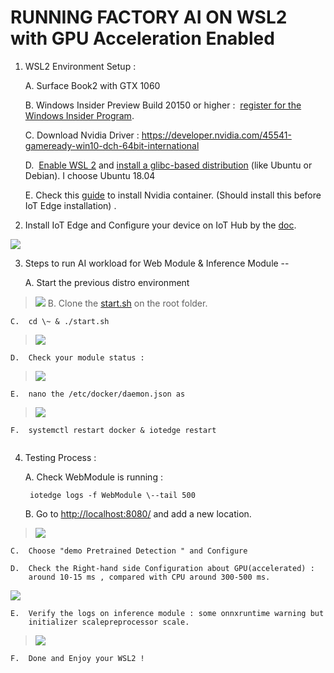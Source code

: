 # RUNNING FACTORY AI ON WSL2 with GPU Acceleration Enabled


1.  WSL2 Environment Setup :

    A.  Surface Book2 with GTX 1060

    B.  Windows Insider Preview Build 20150 or higher :  [register for
        the Windows Insider
        Program](https://insider.windows.com/getting-started/#register).

    C.  Download Nvidia Driver :
        <https://developer.nvidia.com/45541-gameready-win10-dch-64bit-international>

    D.   [Enable WSL
        2](https://docs.microsoft.com/en-us/windows/wsl/install-win10) and [install
        a glibc-based
        distribution](https://docs.microsoft.com/en-us/windows/wsl/install-win10#install-your-linux-distribution-of-choice) (like
        Ubuntu or Debian). I choose Ubuntu 18.04

    E.  Check this
        [guide](https://docs.nvidia.com/cuda/wsl-user-guide/index.html#setting-containers)
        to install Nvidia container. (Should install this before IoT
        Edge installation) .

2.  Install IoT Edge and Configure your device on IoT Hub by the
    [doc](https://docs.microsoft.com/en-us/azure/iot-edge/how-to-install-iot-edge-linux).

![](https://github.com/tommywu052/azure-intelligent-edge-patterns/blob/master/factory-ai-vision/wsl2/media/image3.png)

3.  Steps to run AI workload for Web Module & Inference Module --

    A.  Start the previous distro environment

> ![](https://github.com/tommywu052/azure-intelligent-edge-patterns/blob/master/factory-ai-vision/wsl2/media/image4.png)
    B.  Clone the
    [start.sh](https://github.com/tommywu052/azure-intelligent-edge-patterns/blob/master/factory-ai-vision/wsl2/start.sh)
    on the root folder.

    C.  cd \~ & ./start.sh

> ![](https://github.com/tommywu052/azure-intelligent-edge-patterns/blob/master/factory-ai-vision/wsl2/media/image5.png)

    D.  Check your module status :

> ![](https://github.com/tommywu052/azure-intelligent-edge-patterns/blob/master/factory-ai-vision/wsl2/media/image6.png)

    E.  nano the /etc/docker/daemon.json as

> ![](https://github.com/tommywu052/azure-intelligent-edge-patterns/blob/master/factory-ai-vision/wsl2/media/image7.png)

    F.  systemctl restart docker & iotedge restart

```{=html}
```
4.  Testing Process :

    A.  Check WebModule is running :

         iotedge logs -f WebModule \--tail 500

    B.  Go to <http://localhost:8080/> and add a new location.

> ![](media/image9.png)

    C.  Choose "demo Pretrained Detection " and Configure

    D.  Check the Right-hand side Configuration about GPU(accelerated) :
        around 10-15 ms , compared with CPU around 300-500 ms.

![](media/image11.png)

    E.  Verify the logs on inference module : some onnxruntime warning but
        initializer scalepreprocessor scale.

   > ![](media/image12.png)

    F.  Done and Enjoy your WSL2 !
